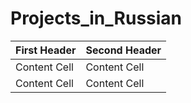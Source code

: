 # Projects_in_Russian
| First Header  | Second Header |
| ------------- | ------------- |
| Content Cell  | Content Cell  |
| Content Cell  | Content Cell  |
